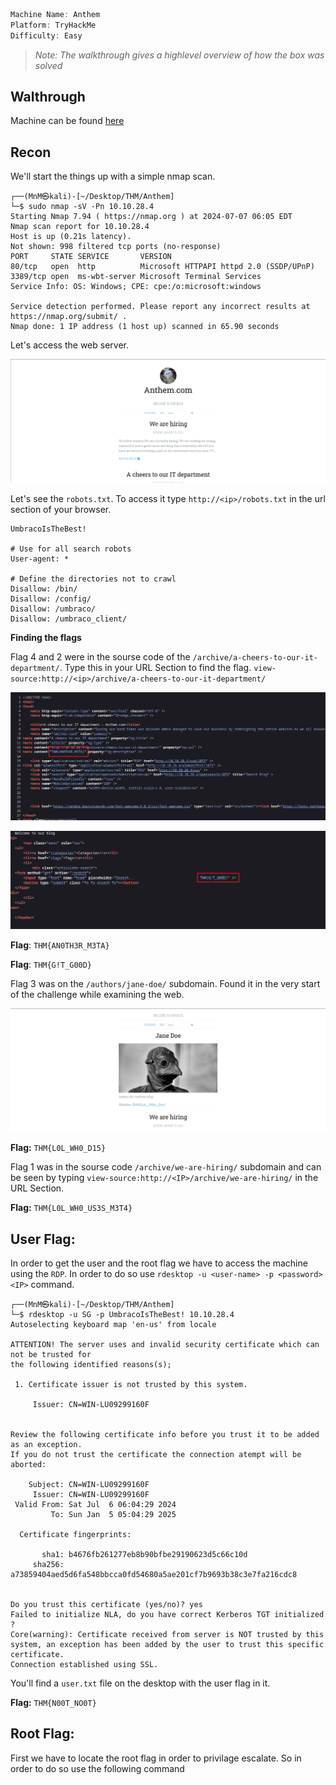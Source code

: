 ```jsx
Machine Name: Anthem
Platform: TryHackMe
Difficulty: Easy
```

> _Note: The walkthrough gives a highlevel overview of how the box was solved_

## Walthrough

Machine can be found [here](https://tryhackme.com/r/room/anthem)

## Recon

We'll start the things up with a simple nmap scan.

```console
┌──(MnM㉿kali)-[~/Desktop/THM/Anthem]
└─$ sudo nmap -sV -Pn 10.10.28.4
Starting Nmap 7.94 ( https://nmap.org ) at 2024-07-07 06:05 EDT
Nmap scan report for 10.10.28.4
Host is up (0.21s latency).
Not shown: 998 filtered tcp ports (no-response)
PORT     STATE SERVICE       VERSION
80/tcp   open  http          Microsoft HTTPAPI httpd 2.0 (SSDP/UPnP)
3389/tcp open  ms-wbt-server Microsoft Terminal Services
Service Info: OS: Windows; CPE: cpe:/o:microsoft:windows

Service detection performed. Please report any incorrect results at https://nmap.org/submit/ .
Nmap done: 1 IP address (1 host up) scanned in 65.90 seconds
```

Let's access the web server.

![image](images/TryHackMe/image1.png)

Let's see the `robots.txt`. To access it type `http://<ip>/robots.txt` in the url section of your browser.

```console
UmbracoIsTheBest!

# Use for all search robots
User-agent: *

# Define the directories not to crawl
Disallow: /bin/
Disallow: /config/
Disallow: /umbraco/
Disallow: /umbraco_client/
```

**Finding the flags**

Flag 4 and 2 were in the sourse code of the `/archive/a-cheers-to-our-it-department/`. Type this in your URL Section to find the flag. `view-source:http://<ip>/archive/a-cheers-to-our-it-department/`

![image](images/TryHackMe/image3.png)

![image](images/TryHackMe/image4.png)

**Flag**: `THM{AN0TH3R_M3TA}`

**Flag**: `THM{G!T_G00D}`

Flag 3 was on the `/authors/jane-doe/` subdomain. Found it in the very start of the challenge while examining the web.

![image](images/TryHackMe/image2.png)

**Flag:** `THM{L0L_WH0_D15}`

Flag 1 was in the sourse code `/archive/we-are-hiring/` subdomain and can be seen by typing `view-source:http://<IP>/archive/we-are-hiring/` in the URL Section.

**Flag:** `THM{L0L_WH0_US3S_M3T4}`

## User Flag:

In order to get the user and the root flag we have to access the machine using the `RDP`. In order to do so use `rdesktop -u <user-name> -p <password> <IP>` command.

```console
┌──(MnM㉿kali)-[~/Desktop/THM/Anthem]
└─$ rdesktop -u SG -p UmbracoIsTheBest! 10.10.28.4
Autoselecting keyboard map 'en-us' from locale

ATTENTION! The server uses and invalid security certificate which can not be trusted for
the following identified reasons(s);

 1. Certificate issuer is not trusted by this system.

     Issuer: CN=WIN-LU09299160F


Review the following certificate info before you trust it to be added as an exception.
If you do not trust the certificate the connection atempt will be aborted:

    Subject: CN=WIN-LU09299160F
     Issuer: CN=WIN-LU09299160F
 Valid From: Sat Jul  6 06:04:29 2024
         To: Sun Jan  5 05:04:29 2025

  Certificate fingerprints:

       sha1: b4676fb261277eb8b90bfbe29190623d5c66c10d
     sha256: a73859404aed5d6fa548bbcca0fd54680a5ae201cf7b9693b38c3e7fa216cdc8


Do you trust this certificate (yes/no)? yes
Failed to initialize NLA, do you have correct Kerberos TGT initialized ?
Core(warning): Certificate received from server is NOT trusted by this system, an exception has been added by the user to trust this specific certificate.
Connection established using SSL.
```

You'll find a `user.txt` file on the desktop with the user flag in it.

**Flag:** `THM{N00T_NO0T}`

## Root Flag:

First we have to locate the root flag in order to privilage escalate. So in order to do so use the following command
